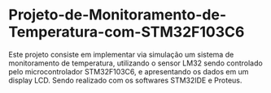 # Projeto-de-Monitoramento-de-Temperatura-com-STM32F103C6
Este projeto consiste em implementar via simulação um sistema de monitoramento de temperatura, utilizando o sensor LM32 sendo controlado pelo microcontrolador STM32F103C6, e apresentando os dados em um display LCD. Sendo realizado com os softwares STM32IDE e Proteus.
